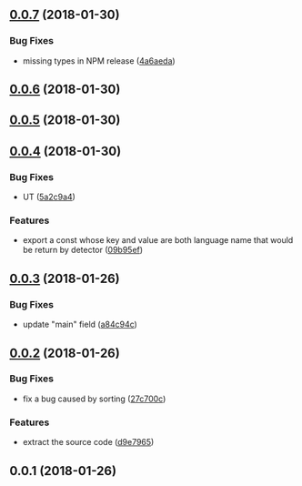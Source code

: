 <a name="0.0.7"></a>
## [0.0.7](https://github.com/ulivz/program-language-detector/compare/v0.0.6...v0.0.7) (2018-01-30)


### Bug Fixes

* missing types in NPM release ([4a6aeda](https://github.com/ulivz/program-language-detector/commit/4a6aeda))



<a name="0.0.6"></a>
## [0.0.6](https://github.com/ulivz/program-language-detector/compare/v0.0.5...v0.0.6) (2018-01-30)



<a name="0.0.5"></a>
## [0.0.5](https://github.com/ULIVZ/program-language-detector/compare/v0.0.4...v0.0.5) (2018-01-30)



<a name="0.0.4"></a>
## [0.0.4](https://github.com/ULIVZ/program-language-detector/compare/v0.0.3...v0.0.4) (2018-01-30)


### Bug Fixes

* UT ([5a2c9a4](https://github.com/ULIVZ/program-language-detector/commit/5a2c9a4))


### Features

* export a const whose key and value are both language name that would be return by detector ([09b95ef](https://github.com/ULIVZ/program-language-detector/commit/09b95ef))



<a name="0.0.3"></a>
## [0.0.3](https://github.com/ULIVZ/program-language-detector/compare/v0.0.2...v0.0.3) (2018-01-26)


### Bug Fixes

* update "main" field ([a84c94c](https://github.com/ULIVZ/program-language-detector/commit/a84c94c))



<a name="0.0.2"></a>
## [0.0.2](https://github.com/ULIVZ/program-language-detector/compare/v0.0.1...v0.0.2) (2018-01-26)


### Bug Fixes

* fix a bug caused by sorting ([27c700c](https://github.com/ULIVZ/program-language-detector/commit/27c700c))


### Features

* extract the source code ([d9e7965](https://github.com/ULIVZ/program-language-detector/commit/d9e7965))



<a name="0.0.1"></a>
## 0.0.1 (2018-01-26)



